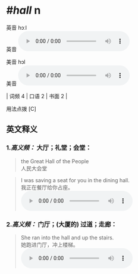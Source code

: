 # ***\#hall*** n
英音 hɔːl  
英音
<audio src="./media/hall-B.aac" controls="controls"></audio>

美音 hɔl  
美音
<audio src="./media/hall.aac" controls="controls"></audio>



| 词频 4 | 口语 2 | 书面 2 |  

用法点拨  [C]

英文释义
---
### 1.*高义频：* **大厅；礼堂；会堂：**  

 > the Great Hall of the People   
 > 人民大会堂    

 > I was saving a seat for you in the dining hall.   
 > 我正在餐厅给你占座。    
<audio src="./media/hall-2.aac" controls="controls"></audio>

### 2.*高义频：* **门厅；(大厦的) 过道；走廊：**  

 > She ran into the hall and up the stairs.   
 > 她跑进门厅，冲上楼梯。    
<audio src="./media/hall-3.aac" controls="controls"></audio>


